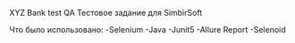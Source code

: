 XYZ Bank test QA
Тестовое задание для SimbirSoft


Что было использовано:
-Selenium
-Java
-Junit5
-Allure  Report
-Selenoid
